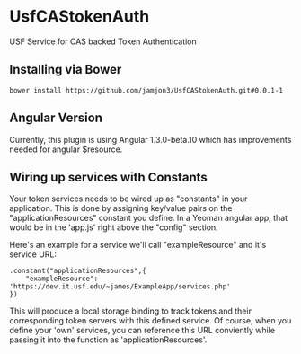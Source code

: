 UsfCAStokenAuth
===============

USF Service for CAS backed Token Authentication

## Installing via Bower
```
bower install https://github.com/jamjon3/UsfCAStokenAuth.git#0.0.1-1
```
## Angular Version

Currently, this plugin is using Angular 1.3.0-beta.10 which has improvements
needed for angular $resource.

## Wiring up services with Constants

Your token services needs to be wired up as "constants" in your application. This
is done by assigning key/value pairs on the "applicationResources" constant you define.
In a Yeoman angular app, that would be in the 'app.js' right above the "config" section.

Here's an example for a service we'll call "exampleResource" and it's service URL:

```
.constant("applicationResources",{
    "exampleResource": 'https://dev.it.usf.edu/~james/ExampleApp/services.php'
})
```

This will produce a local storage binding to track tokens and their corresponding token servers with
this defined service. Of course, when you define your 'own' services, you can reference this URL conviently
while passing it into the function as 'applicationResources'.